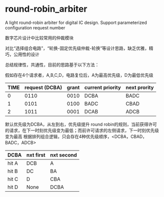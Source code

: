 # round-robin_arbiter
A light round-robin arbiter for digital IC design. Support parameterized configuration request number

数字芯片设计中比较常用的仲裁模块

对比“选择组合电路”，“轮换-固定优先级仲裁-轮换”等设计思路，缺乏优雅，精巧，公用性的设计

总结规律性，共通性，目前的思路基于以下方法：

假如存在4个请求者，A,B,C,D，电路复位后，A为最高优先级，D为最低优先级


| TIME | request (DCBA) | grant | current priority | next prority |
| --- | --- | --- | --- | --- |
| 0 | 0110 | 0010 | DCBA | BADC |
| 1 | 0101 | 0100 | BADC | CBAD |
| 2 | 1011 | 0001 | DCAB | ADCB |

默认优先级为DCBA，从左到右，优先级提升
round robin的规则，当前获得许可的请求，在下一时刻优先级变为最低；而前许可请求的左侧请求，下一时刻优先级变为最高
根据排列组合逻辑，只会存在4种优先级顺序，<DCBA，CBAD，BADC，ADCB>

| DCBA | nxt first | nxt second | 
| --- | --- | --- |
| hit A | DCB  | A    |
| hit B | DC   | BA   |
| hit C | D    | CBA  |
| hit D | None | DCBA |
